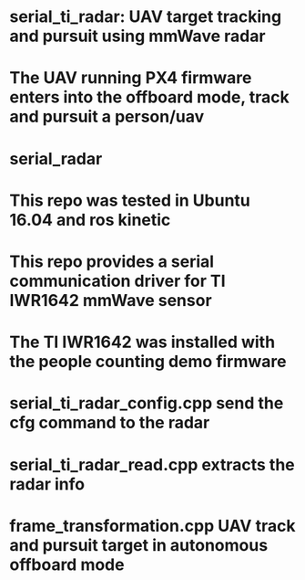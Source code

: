 # serial_ti_radar: UAV target tracking and pursuit using mmWave radar
# The UAV running PX4 firmware enters into the offboard mode, track and pursuit a person/uav
# serial_radar
# This repo was tested in Ubuntu 16.04 and ros kinetic
# This repo provides a serial communication driver for TI IWR1642 mmWave sensor
# The TI IWR1642 was installed with the people counting demo firmware
# serial_ti_radar_config.cpp send the cfg command to the radar
# serial_ti_radar_read.cpp extracts the radar info
# frame_transformation.cpp UAV track and pursuit target in autonomous offboard mode
